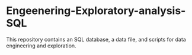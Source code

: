 # Engeenering-Exploratory-analysis-SQL
This repository contains an SQL database, a data file, and scripts for data engineering and exploration.
